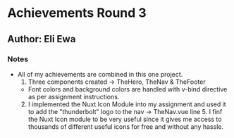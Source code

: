 # Achievements Round 3
## Author: Eli Ewa

### Notes

- All of my achievements are combined in this one project.
  1. Three components created -> TheHero, TheNav & TheFooter
    - Font colors and background colors are handled with v-bind directive as per assignment instructions.
  2. I implemented the Nuxt Icon Module into my assignment and used it to add the "thunderbolt" logo to the nav -> TheNav.vue line 5. I finf the Nuxt Icon module to be very useful since it gives me access to thousands of different useful icons for free and without any hassle.